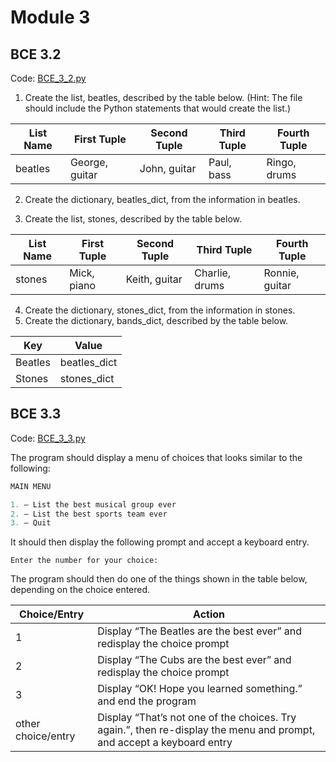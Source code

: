 # Module 3

## BCE 3.2

Code: [BCE_3_2.py](./BCE_3_2.py)

1. Create the list, beatles, described by the table below. (Hint: The file should include the Python statements that would create the list.)

| List Name |   First Tuple  | Second Tuple |  Third Tuple | Fourth Tuple|
| --------- | -------------  | ---------    | -----------  | ----------- |
| beatles   | George, guitar | John, guitar | Paul, bass   | Ringo, drums|

2. Create the dictionary, beatles_dict, from the information in beatles.

3. Create the list, stones, described by the table below.

| List Name |   First Tuple  | Second Tuple |  Third Tuple    | Fourth Tuple   |
| --------- | -------------  | ---------    | --------------  | -------------- |
| stones    | Mick, piano    | Keith, guitar | Charlie, drums | Ronnie, guitar |

4. Create the dictionary, stones_dict, from the information in stones.
5. Create the dictionary, bands_dict, described by the table below.

|    Key  |     Value    |
| ------- | ------------ |
| Beatles | beatles_dict |
| Stones  | stones_dict  |

## BCE 3.3

Code: [BCE_3_3.py](./BCE_3_3.py)

The program should display a menu of choices that looks similar to the following:

```python
MAIN MENU

1. – List the best musical group ever
2. – List the best sports team ever
3. – Quit
```

It should then display the following prompt and accept a keyboard entry.

```Enter the number for your choice:```

The program should then do one of the things shown in the table below, depending on the choice entered.

| Choice/Entry       | Action |
| ----------------   | ---|
|          1         | Display “The Beatles are the best ever” and redisplay the choice prompt |
|          2         | Display “The Cubs are the best ever” and redisplay the choice prompt |
|          3         | Display “OK!  Hope you learned something.” and end the program |
| other choice/entry | Display “That’s not one of the choices. Try again.”, then re-display the menu and prompt, and accept a keyboard entry |

